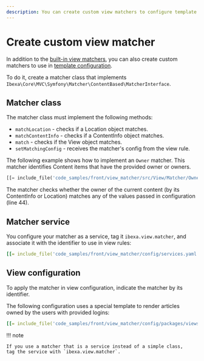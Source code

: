 ```yaml
---
description: You can create custom view matchers to configure template and controller usage for specific custom cases.
---
```


# Create custom view matcher

In addition to the [built-in view matchers](view_matcher_reference.md),
you can also create custom matchers to use in [template configuration](template_configuration.md#view-rules-and-matching).

To do it, create a matcher class that implements `Ibexa\Core\MVC\Symfony\Matcher\ContentBased\MatcherInterface`.

## Matcher class

The matcher class must implement the following methods:

- `matchLocation` - checks if a Location object matches.
- `matchContentInfo` - checks if a ContentInfo object matches.
- `match` - checks if the View object matches.
- `setMatchingConfig` - receives the matcher's config from the view rule.

The following example shows how to implement an `Owner` matcher.
This matcher identifies Content items that have the provided owner or owners.

``` php hl_lines="65"
[[= include_file('code_samples/front/view_matcher/src/View/Matcher/Owner.php') =]]
```

The matcher checks whether the owner of the current content (by its ContentInfo or Location)
matches any of the values passed in configuration (line 44).

## Matcher service

You configure your matcher as a service, tag it `ibexa.view.matcher`, and associate it with the identifier to use in view rules:

``` yaml
[[= include_file('code_samples/front/view_matcher/config/services.yaml') =]]
```

## View configuration

To apply the matcher in view configuration, indicate the matcher by its identifier.

The following configuration uses a special template to render articles owned by the users with provided logins:

``` yaml hl_lines="15"
[[= include_file('code_samples/front/view_matcher/config/packages/views.yaml') =]]
```

!!! note

    If you use a matcher that is a service instead of a simple class,
    tag the service with `ibexa.view.matcher`.
